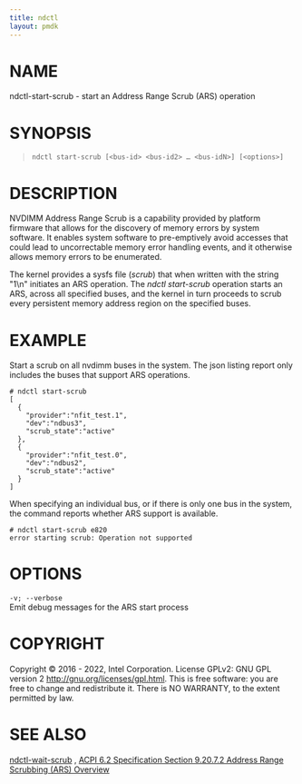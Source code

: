 ```yaml
---
title: ndctl
layout: pmdk
---
```


# NAME

ndctl-start-scrub - start an Address Range Scrub (ARS) operation

# SYNOPSIS

>     ndctl start-scrub [<bus-id> <bus-id2> …​ <bus-idN>] [<options>]

# DESCRIPTION

NVDIMM Address Range Scrub is a capability provided by platform firmware
that allows for the discovery of memory errors by system software. It
enables system software to pre-emptively avoid accesses that could lead
to uncorrectable memory error handling events, and it otherwise allows
memory errors to be enumerated.

The kernel provides a sysfs file (*scrub*) that when written with the
string "1\\n" initiates an ARS operation. The *ndctl start-scrub*
operation starts an ARS, across all specified buses, and the kernel in
turn proceeds to scrub every persistent memory address region on the
specified buses.

# EXAMPLE

Start a scrub on all nvdimm buses in the system. The json listing report
only includes the buses that support ARS operations.

    # ndctl start-scrub
    [
      {
        "provider":"nfit_test.1",
        "dev":"ndbus3",
        "scrub_state":"active"
      },
      {
        "provider":"nfit_test.0",
        "dev":"ndbus2",
        "scrub_state":"active"
      }
    ]

When specifying an individual bus, or if there is only one bus in the
system, the command reports whether ARS support is available.

    # ndctl start-scrub e820
    error starting scrub: Operation not supported

# OPTIONS

`-v; --verbose`  
Emit debug messages for the ARS start process

# COPYRIGHT

Copyright © 2016 - 2022, Intel Corporation. License GPLv2: GNU GPL
version 2 <http://gnu.org/licenses/gpl.html>. This is free software: you
are free to change and redistribute it. There is NO WARRANTY, to the
extent permitted by law.

# SEE ALSO

[ndctl-wait-scrub](ndctl-wait-scrub.md) , [ACPI 6.2 Specification Section 9.20.7.2 Address
Range Scrubbing (ARS)
Overview](http://www.uefi.org/sites/default/files/resources/ACPI%206_2_A_Sept29.pdf)
